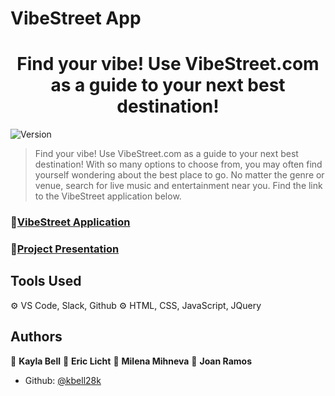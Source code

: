 # VibeStreet App
<h1 align="center">Find your vibe! Use VibeStreet.com as a guide to your next best destination!</h1>
<p>
  <img alt="Version" src="https://img.shields.io/badge/version-0-blue.svg?cacheSeconds=2592000" />
</p>

> Find your vibe! Use VibeStreet.com as a guide to your next best destination!
With so many options to choose from, you may often find yourself wondering about the best place to go. No matter the genre or venue, search for live music and entertainment near you.
  Find the link to the VibeStreet application below.

### 🎸[VibeStreet Application](https://kbell28k.github.io/Project-One//events)

### 📎[Project Presentation](https://kbell28k.github.io/Project-One//events)

## Tools Used

⚙️ VS Code, Slack, Github
⚙️ HTML, CSS, JavaScript, JQuery

## Authors

👤 **Kayla Bell**
👤 **Eric Licht**
👤 **Milena Mihneva**
👤 **Joan Ramos**

* Github: [@kbell28k](https://github.com/kbell28k)

